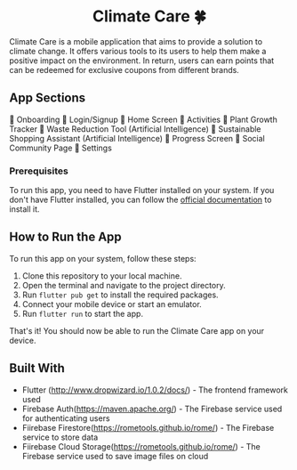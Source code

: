 <h1 align="center"> Climate Care 🍀</h1>

Climate Care is a mobile application that aims to provide a solution to climate change. It offers various tools to its users to help them make a positive impact on the environment. In return, users can earn points that can be redeemed for exclusive coupons from different brands.

## App Sections
🌿 Onboarding 
🌿 Login/Signup 
🌿 Home Screen 
🌿 Activities
🌿 Plant Growth Tracker
🌿 Waste Reduction Tool (Artificial Intelligence)
🌿 Sustainable Shopping Assistant (Artificial Intelligence)
🌿 Progress Screen
🌿 Social Community Page
🌿 Settings

### Prerequisites

To run this app, you need to have Flutter installed on your system. If you don't have Flutter installed, you can follow the [official documentation](https://flutter.dev/docs/get-started/install) to install it.

## How to Run the App

To run this app on your system, follow these steps:

1. Clone this repository to your local machine.
2. Open the terminal and navigate to the project directory.
3. Run `flutter pub get` to install the required packages.
4. Connect your mobile device or start an emulator.
5. Run `flutter run` to start the app.

That's it! You should now be able to run the Climate Care app on your device.

## Built With

* Flutter (http://www.dropwizard.io/1.0.2/docs/) - The frontend framework used
* Firebase Auth(https://maven.apache.org/) - The Firebase service used for authenticating users
* Fiirebase Firestore(https://rometools.github.io/rome/) - The Firebase service to store data
* Fiirebase Cloud Storage(https://rometools.github.io/rome/) - The Firebase service used to save image files on cloud


<!-- # Climate Care

Climate Care is a mobile application that aims to provide a solution to climate change. It offers various tools to its users to help them make a positive impact on the environment. In return, users can earn points that can be redeemed for exclusive coupons from different brands.

## Sections

The following sections are available in this app:

1. Onboarding
2. Login/Signup
3. Home Screen
4. Activities
5. Progress Screen
6. Social Community Page
7. Settings

## Prerequisites

To run this app, you need to have Flutter installed on your system. If you don't have Flutter installed, you can follow the [official documentation](https://flutter.dev/docs/get-started/install) to install it.

## How to Run the App

To run this app on your system, follow these steps:

1. Clone this repository to your local machine.
2. Open the terminal and navigate to the project directory.
3. Run `flutter pub get` to install the required packages.
4. Connect your mobile device or start an emulator.
5. Run `flutter run` to start the app.

That's it! You should now be able to run the Climate Care app on your device.
 -->
